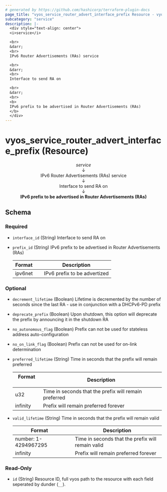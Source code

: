 ```yaml
---
# generated by https://github.com/hashicorp/terraform-plugin-docs
page_title: "vyos_service_router_advert_interface_prefix Resource - vyos"
subcategory: "service"
description: |-
  <div style="text-align: center">
  <i>service</i>

  <br>
  &darr;
  <br>
  IPv6 Router Advertisements (RAs) service

  <br>
  &darr;
  <br>
  Interface to send RA on

  <br>
  &darr;
  <br>
  <b>
  IPv6 prefix to be advertised in Router Advertisements (RAs)
  </b>
  </div>
---
```


# vyos_service_router_advert_interface_prefix (Resource)

<div style="text-align: center">
<i>service</i>

<br>
&darr;
<br>
IPv6 Router Advertisements (RAs) service

<br>
&darr;
<br>
Interface to send RA on

<br>
&darr;
<br>
<b>
IPv6 prefix to be advertised in Router Advertisements (RAs)
</b>
</div>



<!-- schema generated by tfplugindocs -->
## Schema

### Required

- `interface_id` (String) Interface to send RA on
- `prefix_id` (String) IPv6 prefix to be advertised in Router Advertisements (RAs)

    |  Format &emsp; | Description  |
    |----------|---------------|
    |  ipv6net  &emsp; |  IPv6 prefix to be advertized  |

### Optional

- `decrement_lifetime` (Boolean) Lifetime is decremented by the number of seconds since the last RA - use in conjunction with a DHCPv6-PD prefix
- `deprecate_prefix` (Boolean) Upon shutdown, this option will deprecate the prefix by announcing it in the shutdown RA
- `no_autonomous_flag` (Boolean) Prefix can not be used for stateless address auto-configuration
- `no_on_link_flag` (Boolean) Prefix can not be used for on-link determination
- `preferred_lifetime` (String) Time in seconds that the prefix will remain preferred

    |  Format &emsp; | Description  |
    |----------|---------------|
    |  u32  &emsp; |  Time in seconds that the prefix will remain preferred  |
    |  infinity  &emsp; |  Prefix will remain preferred forever  |
- `valid_lifetime` (String) Time in seconds that the prefix will remain valid

    |  Format &emsp; | Description  |
    |----------|---------------|
    |  number: 1-4294967295  &emsp; |  Time in seconds that the prefix will remain valid  |
    |  infinity  &emsp; |  Prefix will remain preferred forever  |

### Read-Only

- `id` (String) Resource ID, full vyos path to the resource with each field seperated by dunder (`__`).
